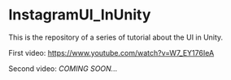 # InstagramUI_InUnity

This is the repository of a series of tutorial about the UI in Unity.

First video:
https://www.youtube.com/watch?v=W7_EY176IeA

Second video:
*COMING SOON...*
